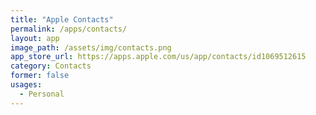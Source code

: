 ```yaml
---
title: "Apple Contacts"
permalink: /apps/contacts/
layout: app
image_path: /assets/img/contacts.png
app_store_url: https://apps.apple.com/us/app/contacts/id1069512615
category: Contacts
former: false
usages:
  - Personal
---
```

